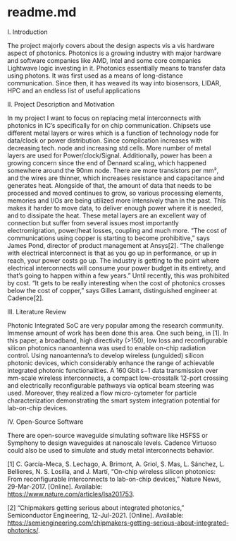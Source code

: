 # readme.md
I.	Introduction

The project majorly covers about the design aspects vis a vis hardware aspect of photonics. Photonics is a growing industry with major hardware and software companies like AMD, Intel and some core companies Lightwave logic investing in it. Photonics essentially means to transfer data using photons. It was first used as a means of long-distance communication. Since then, it has weaved its way into biosensors, LIDAR, HPC and an endless list of useful applications 


II.	Project Description and Motivation

In my project I want to focus on replacing metal interconnects with photonics in IC’s specifically for on chip communication. Chipsets use different metal layers or wires which is a function of technology node for data/clock or power distribution. Since complication increases with decreasing tech. node and increasing std cells. More number of metal layers are used for Power/clock/Signal. Additionally, power has been a growing concern since the end of Dennard scaling, which happened somewhere around the 90nm node. There are more transistors per mm², and the wires are thinner, which increases resistance and capacitance and generates heat. Alongside of that, the amount of data that needs to be processed and moved continues to grow, so various processing elements, memories and I/Os are being utilized more intensively than in the past. This makes it harder to move data, to deliver enough power where it is needed, and to dissipate the heat. These metal layers are an excellent way of connection but suffer from several issues most importantly electromigration, power/heat losses, coupling and much more. “The cost of communications using copper is starting to become prohibitive,” says James Pond, director of product management at Ansys[2]. “The challenge with electrical interconnect is that as you go up in performance, or up in reach, your power costs go up. The industry is getting to the point where electrical interconnects will consume your power budget in its entirety, and that’s going to happen within a few years.” Until recently, this was prohibited by cost. “It gets to be really interesting when the cost of photonics crosses below the cost of copper,” says Gilles Lamant, distinguished engineer at Cadence[2]. 


III.	Literature Review 

Photonic Integrated SoC are very popular among the research community. Immense amount of work has been done this area. One such being, in [1]. In this paper, a broadband, high directivity (>150), low loss and reconfigurable silicon photonics nanoantenna was used to enable on-chip radiation control. Using nanoantenna’s to develop wireless (unguided) silicon photonic devices, which considerably enhance the range of achievable integrated photonic functionalities. A 160 Gbit s−1 data transmission over mm-scale wireless interconnects, a compact low-crosstalk 12-port crossing and electrically reconfigurable pathways via optical beam steering was used. Moreover, they realized a flow micro-cytometer for particle characterization demonstrating the smart system integration potential for lab-on-chip devices.


IV.	Open-Source Software

There are open-source waveguide simulating software like HSFSS or Symphony to design waveguides at nanoscale levels. Cadence Virtuoso could also be used to simulate and study metal interconnects behavior.

[1] C. García-Meca, S. Lechago, A. Brimont, A. Griol, S. Mas, L. Sánchez, L. Bellieres, N. S. Losilla, and J. Martí, “On-chip wireless silicon photonics: From reconfigurable interconnects to lab-on-chip devices,” Nature News, 29-Mar-2017. [Online]. Available: https://www.nature.com/articles/lsa201753.


[2] “Chipmakers getting serious about integrated photonics,” Semiconductor Engineering, 12-Jul-2021. [Online]. Available: https://semiengineering.com/chipmakers-getting-serious-about-integrated-photonics/.


